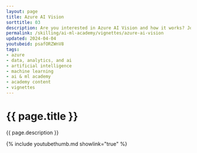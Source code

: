 ```yaml
---
layout: page
title: Azure AI Vision
sorttitle: 03
description: Are you interested in Azure AI Vision and how it works? Join Juan Llovet de Casso and gain insights into the Azure AI Vision portal and Responsible AI for Vision. Juan will also guide you through a demo on how to train your own customized vision model using manual image labeling.
permalink: /skilling/ai-ml-academy/vignettes/azure-ai-vision
updated: 2024-04-04
youtubeid: psafORZWnV8
tags:
- azure
- data, analytics, and ai
- artificial intelligence
- machine learning
- ai & ml academy
- academy content
- vignettes
---
```


# {{ page.title }}

{{ page.description }}

{% include youtubethumb.md showlink="true" %}